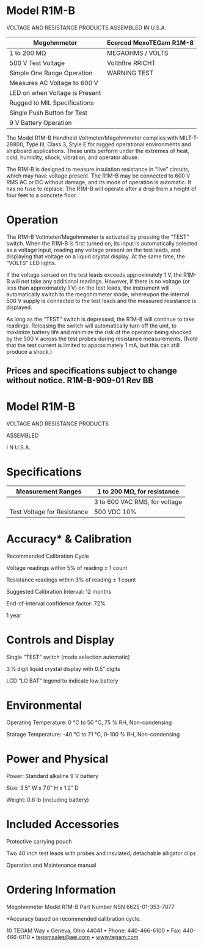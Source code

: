# Model R1M-B

VOLTAGE AND RESISTANCE PRODUCTS
ASSEMBLED
IN U.S.A.

|Megohmmeter|Ecerced MexoTEGam R1M-8|
|---|---|
|1 to 200 MΩ|MEGAOHMS / VOLTS|
|500 V Test Voltage|Volthftre RRICHT|
|Simple One Range Operation|WARNING TEST|
|Measures AC Voltage to 600 V| |
|LED on when Voltage is Present| |
|Rugged to MIL Specifications| |
|Single Push Button for Test| |
|9 V Battery Operation| |

The Model R1M-B Handheld Voltmeter/Megohmmeter complies with MILT-T-28800, Type III, Class 3, Style E for rugged operational environments and shipboard applications. These units perform under the extremes of heat, cold, humidity, shock, vibration, and operator abuse.

The R1M-B is designed to measure insulation resistance in “live” circuits, which may have voltage present. The R1M-B may be connected to 600 V RMS AC or DC without damage, and its mode of operation is automatic. It has no fuse to replace. The R1M-B will operate after a drop from a height of four feet to a concrete floor.

# Operation

The R1M-B Voltmeter/Megohmmeter is activated by pressing the “TEST” switch. When the R1M-B is first turned on, its input is automatically selected as a voltage input, reading any voltage present on the test leads, and displaying that voltage on a liquid crystal display. At the same time, the “VOLTS” LED lights.

If the voltage sensed on the test leads exceeds approximately 1 V, the R1M-B will not take any additional readings. However, if there is no voltage (or less than approximately 1 V) on the test leads, the instrument will automatically switch to the megohmmeter mode, whereupon the internal 500 V supply is connected to the test leads and the measured resistance is displayed.

As long as the “TEST” switch is depressed, the R1M-B will continue to take readings. Releasing the switch will automatically turn off the unit, to maximize battery life and minimize the risk of the operator being shocked by the 500 V across the test probes during resistance measurements. (Note that the test current is limited to approximately 1 mA, but this can still produce a shock.)

Prices and specifications subject to change without notice. R1M-B-909-01 Rev BB
---
# Model R1M-B

VOLTAGE AND RESISTANCE PRODUCTS

ASSEMBLED

I N U.S.A.

# Specifications

|Measurement Ranges|1 to 200 MΩ, for resistance|
|---|---|
| |3 to 600 VAC RMS, for voltage|
|Test Voltage for Resistance|500 VDC 10%|

# Accuracy* & Calibration

Recommended Calibration Cycle

Voltage readings within 5% of reading ± 1 count

Resistance readings within 3% of reading ± 1 count

Suggested Calibration Interval: 12 months

End-of-interval confidence factor: 72%

1 year

# Controls and Display

Single “TEST” switch (mode selection automatic)

3 ½ digit liquid crystal display with 0.5” digits

LCD “LO BAT” legend to indicate low battery

# Environmental

Operating Temperature: 0 °C to 50 °C, 75 % RH, Non-condensing

Storage Temperature: -40 °C to 71 °C, 0-100 % RH, Non-condensing

# Power and Physical

Power: Standard alkaline 9 V battery

Size: 3.5” W x 7.0” H x 1.2” D

Weight: 0.6 lb (including battery)

# Included Accessories

Protective carrying pouch

Two 40 inch test leads with probes and insulated, detachable alligator clips

Operation and Maintenance manual

# Ordering Information

Megohmmeter
Model R1M-B
Part Number NSN 6625-01-353-7077

*Accuracy based on recommended calibration cycle.

10 TEGAM Way • Geneva, Ohio 44041 • Phone: 440-466-6100 • Fax: 440-466-6110 • tegamsales@aei.com • www.tegam.com